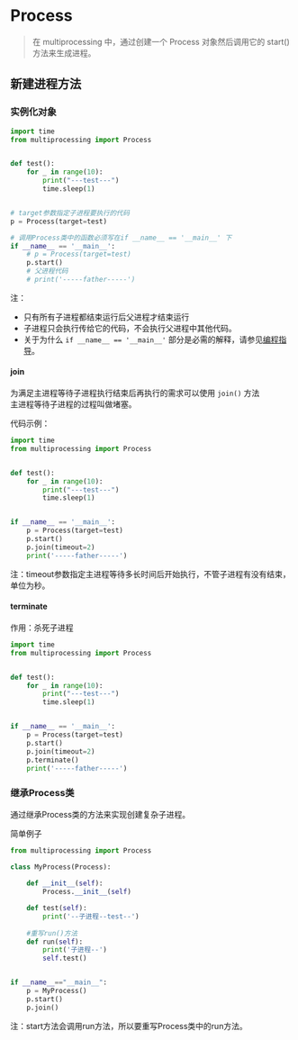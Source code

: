 # Process

> 在 multiprocessing 中，通过创建一个 Process 对象然后调用它的 start() 方法来生成进程。

## 新建进程方法

### 实例化对象

```py
import time
from multiprocessing import Process


def test():
    for _ in range(10):
        print("---test---")
        time.sleep(1)


# target参数指定子进程要执行的代码
p = Process(target=test)

# 调用Process类中的函数必须写在if __name__ == '__main__' 下
if __name__ == '__main__':
    # p = Process(target=test)
    p.start()
    # 父进程代码
    # print('-----father-----')
```
注：
* 只有所有子进程都结束运行后父进程才结束运行
* 子进程只会执行传给它的代码，不会执行父进程中其他代码。
* 关于为什么 `if __name__ == '__main__'` 部分是必需的解释，请参见[编程指导](https://docs.python.org/zh-cn/3.8/library/multiprocessing.html?highlight=process#multiprocessing-programming)。

#### join

为满足主进程等待子进程执行结束后再执行的需求可以使用 `join()` 方法  
主进程等待子进程的过程叫做堵塞。

代码示例：
```py
import time
from multiprocessing import Process


def test():
    for _ in range(10):
        print("---test---")
        time.sleep(1)


if __name__ == '__main__':
    p = Process(target=test)
    p.start()
    p.join(timeout=2)
    print('-----father-----')
```
注：timeout参数指定主进程等待多长时间后开始执行，不管子进程有没有结束，单位为秒。

#### terminate

作用：杀死子进程
```py
import time
from multiprocessing import Process


def test():
    for _ in range(10):
        print("---test---")
        time.sleep(1)


if __name__ == '__main__':
    p = Process(target=test)
    p.start()
    p.join(timeout=2)
    p.terminate()
    print('-----father-----')
```

### 继承Process类

通过继承Process类的方法来实现创建复杂子进程。

简单例子
```py
from multiprocessing import Process

class MyProcess(Process):
   
    def __init__(self):
        Process.__init__(self)

    def test(self):
        print('--子进程--test--')
    
    #重写run()方法
    def run(self):
        print('子进程--')
        self.test()


if __name__=="__main__":
    p = MyProcess()
    p.start()
    p.join()
```
注：start方法会调用run方法，所以要重写Process类中的run方法。
